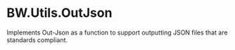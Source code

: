 # BW.Utils.OutJson
Implements Out-Json as a function to support outputting JSON files that are standards compliant.
